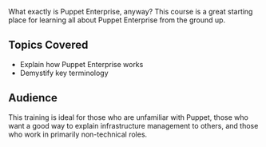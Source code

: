 What exactly is Puppet Enterprise, anyway? This course is a great starting place for learning all about Puppet Enterprise from the ground up.

## Topics Covered
* Explain how Puppet Enterprise works
* Demystify key terminology

## Audience
This training is ideal for those who are unfamiliar with Puppet, those who want a good way to explain infrastructure management to others, and those who work in primarily non-technical roles.